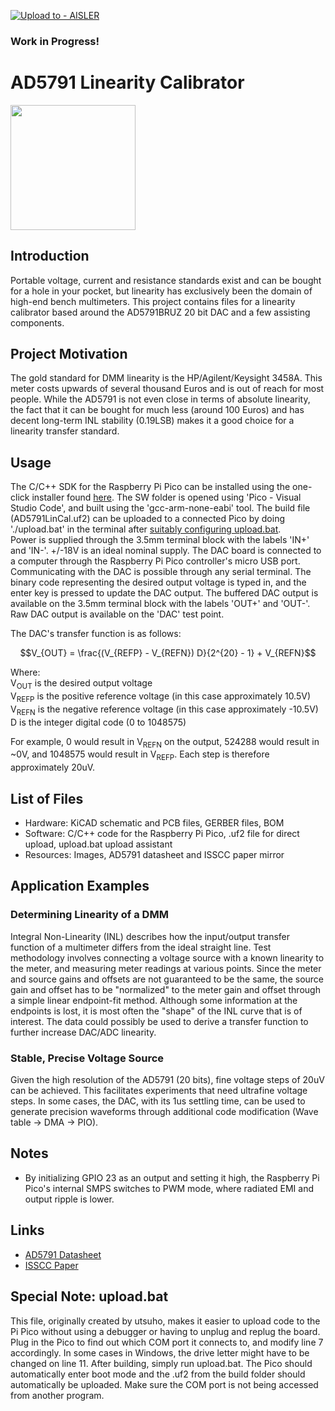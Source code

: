 [![Upload to - AISLER](https://img.shields.io/badge/Upload_to_-AISLER-ff8000)](https://aisler.net/p/new?url=https://raw.githubusercontent.com/NNNILabs/AD5791-Linearity-Calibrator/main/HW/AD5791%20Linearity%20Calibrator.kicad_pcb&ref=github)
### Work in Progress! 
# AD5791 Linearity Calibrator
<img src='https://github.com/NNNILabs/AD5791-Linearity-Calibrator/blob/main/Resources/AD5791LinearityCalibrator.jpg' width='200'></img>
## Introduction
Portable voltage, current and resistance standards exist and can be bought for a hole in your pocket, but linearity has exclusively been the domain of high-end bench multimeters. This project contains files for a linearity calibrator based around the AD5791BRUZ 20 bit DAC and a few assisting components. 
## Project Motivation
The gold standard for DMM linearity is the HP/Agilent/Keysight 3458A. This meter costs upwards of several thousand Euros and is out of reach for most people.
While the AD5791 is not even close in terms of absolute linearity, the fact that it can be bought for much less (around 100 Euros) and has decent long-term INL stability (0.19LSB) makes it a good choice for a linearity transfer standard.
## Usage
The C/C++ SDK for the Raspberry Pi Pico can be installed using the one-click installer found [here](https://github.com/raspberrypi/pico-setup/blob/master/pico_setup.sh). The SW folder is opened using 'Pico - Visual Studio Code', and built using the 'gcc-arm-none-eabi' tool. The build file (AD5791LinCal.uf2) can be uploaded to a connected Pico by doing './upload.bat' in the terminal after [suitably configuring upload.bat](https://github.com/NNNILabs/AD5791-Linearity-Calibrator/tree/main?tab=readme-ov-file#special-note-uploadbat).  
Power is supplied through the 3.5mm terminal block with the labels 'IN+' and 'IN-'. +/-18V is an ideal nominal supply. The DAC board is connected to a computer through the Raspberry Pi Pico controller's micro USB port. Communicating with the DAC is possible through any serial terminal. The binary code representing the desired output voltage is typed in, and the enter key is pressed to update the DAC output. The buffered DAC output is available on the 3.5mm terminal block with the labels 'OUT+' and 'OUT-'. Raw DAC output is available on the 'DAC' test point.  
  
The DAC's transfer function is as follows:
```math
V_{OUT} = \frac{(V_{REFP} - V_{REFN}) D}{2^{20} - 1} + V_{REFN}
```
Where:  
V<sub>OUT</sub> is the desired output voltage  
V<sub>REFP</sub> is the positive reference voltage (in this case approximately 10.5V)  
V<sub>REFN</sub> is the negative reference voltage (in this case approximately -10.5V)  
D is the integer digital code (0 to 1048575)  
  
For example, 0 would result in V<sub>REFN</sub> on the output, 524288 would result in ~0V, and 1048575 would result in V<sub>REFP</sub>. Each step is therefore approximately 20uV.
## List of Files
- Hardware: KiCAD schematic and PCB files, GERBER files, BOM
- Software: C/C++ code for the Raspberry Pi Pico, .uf2 file for direct upload, upload.bat upload assistant
- Resources: Images, AD5791 datasheet and ISSCC paper mirror
## Application Examples
### Determining Linearity of a DMM
Integral Non-Linearity (INL) describes how the input/output transfer function of a multimeter differs from the ideal straight line. Test methodology involves connecting a voltage source with a known linearity to the meter, and measuring meter readings at various points. Since the meter and source gains and offsets are not guaranteed to be the same, the source gain and offset has to be "normalized" to the meter gain and offset through a simple linear endpoint-fit method. Although some information at the endpoints is lost, it is most often the "shape" of the INL curve that is of interest. The data could possibly be used to derive a transfer function to further increase DAC/ADC linearity.
### Stable, Precise Voltage Source
Given the high resolution of the AD5791 (20 bits), fine voltage steps of 20uV can be achieved. This facilitates experiments that need ultrafine voltage steps. In some cases, the DAC, with its 1us settling time, can be used to generate precision waveforms through additional code modification (Wave table -> DMA -> PIO). 
## Notes
- By initializing GPIO 23 as an output and setting it high, the Raspberry Pi Pico's internal SMPS switches to PWM mode, where radiated EMI and output ripple is lower. 
## Links
- [AD5791 Datasheet](https://www.analog.com/media/en/technical-documentation/data-sheets/ad5791.pdf)
- [ISSCC Paper](https://github.com/NNNILabs/AD5791-Linearity-Calibrator/blob/main/Resources/isscc.2013.6487734.pdf)
## Special Note: upload.bat
This file, originally created by utsuho, makes it easier to upload code to the Pi Pico without using a debugger or having to unplug and replug the board. Plug in the Pico to find out which COM port it connects to, and modify line 7 accordingly. In some cases in Windows, the drive letter might have to be changed on line 11. After building, simply run upload.bat. The Pico should automatically enter boot mode and the .uf2 from the build folder should automatically be uploaded. Make sure the COM port is not being accessed from another program. 
